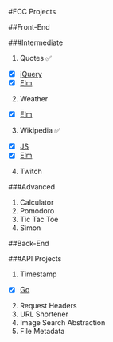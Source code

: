 
#FCC Projects

##Front-End

###Intermediate

1. Quotes :white_check_mark:
 - [x] [jQuery](http://quotes-js.frenata.net)
 - [x] [Elm](http://quotes-elm.frenata.net)
2. Weather
 - [x] [Elm](http://weather-elm.frenata.net)
3. Wikipedia :white_check_mark:
 - [x] [JS](http://wiki-js.frenata.net)
 - [x] [Elm](http://wiki-elm.frenata.net)
4. Twitch

###Advanced

1. Calculator
2. Pomodoro
3. Tic Tac Toe
4. Simon

##Back-End 

###API Projects

1. Timestamp
 - [x] [Go](https://timestamp-go.herokuapp.com/)
2. Request Headers
3. URL Shortener
4. Image Search Abstraction
5. File Metadata
